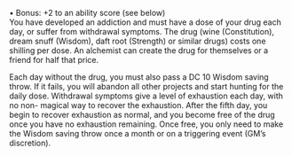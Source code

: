 • Bonus: +2 to an ability score (see below)  
You have developed an addiction and must have a dose of your drug each day, or suffer from withdrawal symptoms. The drug (wine (Constitution), dream snuff (Wisdom), daft root (Strength) or similar drugs) costs one shilling per dose. An alchemist can create the drug for themselves or a friend for half that price.

Each day without the drug, you must also pass a DC 10 Wisdom saving throw. If it fails, you will abandon all other projects and start hunting for the daily dose. Withdrawal symptoms give a level of exhaustion each day, with no non- magical way to recover the exhaustion. After the fifth day, you begin to recover exhaustion as normal, and you become free of the drug once you have no exhaustion remaining. Once free, you only need to make the Wisdom saving throw once a month or on a triggering event (GM’s discretion).